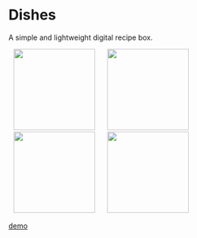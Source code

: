 # Dishes

A simple and lightweight digital recipe box.


<p>
  <img width="160" src="https://github.com/user-attachments/assets/a99061b3-b425-4108-b0f4-aa9752431133" hspace="10" >
  <img width="160" src="https://github.com/user-attachments/assets/4aa9f369-2152-4653-afa4-6d68c7319c64" hspace="10" >
  <img width="160" src="https://github.com/user-attachments/assets/e845cc01-5c22-4f07-bc90-47038557a55b" hspace="10" >
  <img width="160" src="https://github.com/user-attachments/assets/7ee6a6f2-43d0-46a5-97af-1ccb54e6e7e3" hspace="10" >
</p>

[demo](https://github.com/user-attachments/assets/f4d06c32-b6b1-4107-93e0-0b52703ea6ff)

